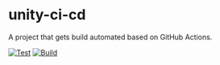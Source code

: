 # unity-ci-cd
A project that gets build automated based on GitHub Actions.

[![Test](https://github.com/guidoarkesteijn/unity-ci-cd/actions/workflows/test.yml/badge.svg)](https://github.com/guidoarkesteijn/unity-ci-cd/actions/workflows/test.yml) [![Build](https://github.com/guidoarkesteijn/unity-ci-cd/actions/workflows/build.yml/badge.svg)](https://github.com/guidoarkesteijn/unity-ci-cd/actions/workflows/build.yml)
